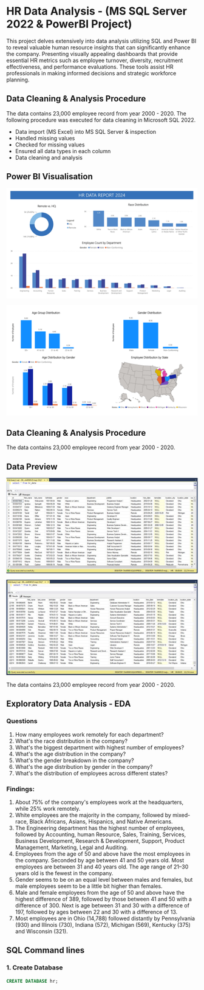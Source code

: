 # HR Data Analysis - (MS SQL Server 2022 & PowerBI Project)

This project delves extensively into data analysis utilizing SQL and Power BI to reveal valuable human resource insights that can significantly enhance the company. Presenting visually appealing dashboards that provide essential HR metrics such as employee turnover, diversity, recruitment effectiveness, and performance evaluations. These tools assist HR professionals in making informed decisions and strategic workforce planning.

## Data Cleaning & Analysis Procedure
The data contains 23,000 employee record from year 2000 - 2020.
The following procedure was executed for data cleaning in Microsoft SQL 2022.

- Data import (MS Excel) into MS SQL Server & inspection
- Handled missing values
- Checked for missing values
- Ensured all data types in each column
- Data cleaning and analysis
  
## Power BI Visualisation
![Page-1](https://github.com/davidadabao/HR-Data-Project/blob/main/HR%20Data_Page_1.jpg)

![Page-2](https://github.com/davidadabao/HR-Data-Project/blob/main/HR%20Data_Page_2.jpg)

## Data Cleaning & Analysis Procedure
The data contains 23,000 employee record from year 2000 - 2020.

## Data Preview
![Page-1](https://github.com/davidadabao/HR-Data-Project/blob/main/1.JPG)

![Page-2](https://github.com/davidadabao/HR-Data-Project/blob/main/2.JPG)

The data contains 23,000 employee record from year 2000 - 2020.

## Exploratory Data Analysis - EDA
### Questions
1)	How many employees work remotely for each department? 
2)	What's the race distribution in the company? 
3)	What's the biggest department with highest number of employees?
4)	What's the age distribution in the company?
5)	What's the gender breakdown in the company?
6)	What's the age distribution by gender in the company?
7)	What's the distribution of employees across different states?

### Findings:
1)	About 75% of the company's employees work at the headquarters, while 25% work remotely.
2)	White employees are the majority in the company, followed by mixed-race, Black Africans, Asians, Hispanics, and Native Americans.
3)	The Engineering department has the highest number of employees, followed by Accounting, human Resource, Sales, Training, Services, Business Development, Research & Development, Support, Product Management, Marketing, Legal and Auditing.
4)	Employees from the age of 50 and above have the most employees in the company. Seconded by age between 41 and 50 years old. Most employees are between 31 and 40 years old. The age range of 21–30 years old is the fewest in the company.
5)	Gender seems to be on an equal level between males and females, but male employees seem to be a little bit higher than females.
6)	Male and female employees from the age of 50 and above have the highest difference of 389, followed by those between 41 and 50 with a difference of 300. Next is age between 31 and 30 with a difference of 197, followed by ages between 22 and 30 with a difference of 13.
7)	Most employees are in Ohio (14,788) followed distantly by Pennsylvania (930) and Illinois (730), Indiana (572), Michigan (569), Kentucky (375) and Wisconsin (321).

## SQL Command lines

### 1. Create Database
``` SQL
CREATE DATABASE hr;
```


